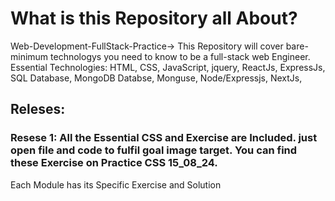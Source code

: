# What is this Repository all About?
Web-Development-FullStack-Practice-> This Repository will cover bare-minimum technologys you need to know to be a full-stack web Engineer. Essential Technologies: HTML, CSS, JavaScript, jquery, ReactJs, ExpressJs, SQL Database, MongoDB Databse, Monguse, Node/Expressjs, NextJs, 
## Releses:
### Resese 1: All the Essential CSS and Exercise are Included. just open file and code to fulfil goal image target. You can find these Exercise on Practice CSS 15_08_24.
Each Module has its Specific Exercise and Solution


